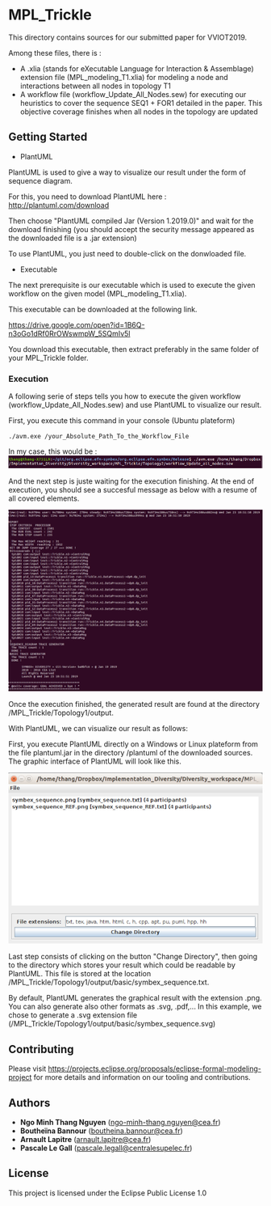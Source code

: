# MPL_Trickle

This directory contains sources for our submitted paper for VVIOT2019.

Among these files, there is :
- A .xlia (stands for eXecutable Language for Interaction & Assemblage) extension file (MPL_modeling_T1.xlia) for modeling a node and interactions between all nodes in topology T1
- A workflow file (workflow_Update_All_Nodes.sew) for executing our heuristics to cover the sequence SEQ1 + FOR1 detailed in the paper. This objective coverage finishes when all nodes in the topology are updated


## Getting Started

* PlantUML 

PlantUML is used to give a way to visualize our result under the form of sequence diagram. 

For this, you need to download PlantUML here : http://plantuml.com/download

Then choose "PlantUML compiled Jar (Version 1.2019.0)" and wait for the download finishing (you should accept the security message appeared as the downloaded file is a .jar extension)

To use PlantUML, you just need to double-click on the donwloaded file.

* Executable

The next prerequisite is our executable which is used to execute the given workflow on the given model (MPL_modeling_T1.xlia).

This executable can be downloaded at the following link.

https://drive.google.com/open?id=1B6Q-n3oGo1dRf0RrOWswmpW_5SQmIv5l

You download this executable, then extract preferably in the same folder of your MPL_Trickle folder.

### Execution

A following serie of steps tells you how to execute the given workflow (workflow_Update_All_Nodes.sew) and use PlantUML to visualize our result.

First, you execute this command in your console (Ubuntu plateform)

```
./avm.exe /your_Absolute_Path_To_the_Workflow_File
```
In my case, this would be : 
![alt text](https://github.com/ngo-minh-thang-nguyen/MPL_Trickle/blob/master/Commande.png)

And the next step is juste waiting for the execution finishing.
At the end of execution, you should see a succesful message as below with a resume of all covered elements.

![alt text](https://github.com/ngo-minh-thang-nguyen/MPL_Trickle/blob/master/Result.png)

Once the execution finished, the generated result are found at the directory /MPL_Trickle/Topology1/output.

With PlantUML, we can visualize our result as follows:

First, you execute PlantUML directly on a Windows or Linux plateform from the file plantuml.jar in the directory /plantuml of the downloaded sources. The graphic interface of PlantUML will look like this.

![alt text](https://github.com/ngo-minh-thang-nguyen/MPL_Trickle/blob/master/PlantUML.png)

Last step consists of clicking on the button "Change Directory", then going to the directory which stores your result which could be readable by PlantUML. This file is stored at the location /MPL_Trickle/Topology1/output/basic/symbex_sequence.txt.

By default, PlantUML generates the graphical result with the extension .png. You can also generate also other formats as .svg, .pdf,... In this example, we chose to generate a .svg extension file (/MPL_Trickle/Topology1/output/basic/symbex_sequence.svg)


## Contributing

Please visit https://projects.eclipse.org/proposals/eclipse-formal-modeling-project for more details and information on our tooling and contributions.


## Authors

* **Ngo Minh Thang Nguyen** (ngo-minh-thang.nguyen@cea.fr)
* **Boutheïna Bannour** (boutheina.bannour@cea.fr)
* **Arnault Lapitre** (arnault.lapitre@cea.fr)
* **Pascale Le Gall** (pascale.legall@centralesupelec.fr)

## License

This project is licensed under the Eclipse Public License 1.0

